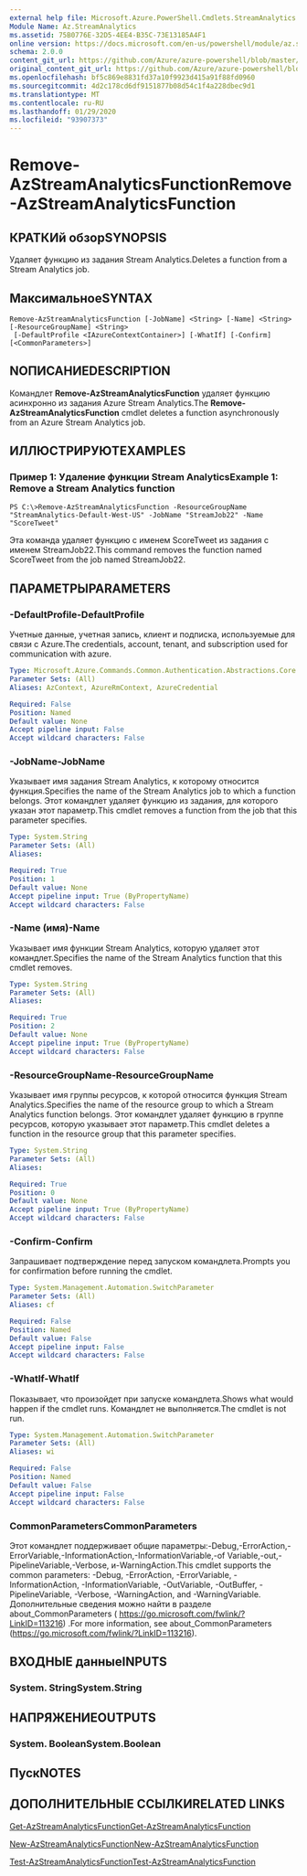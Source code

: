 ```yaml
---
external help file: Microsoft.Azure.PowerShell.Cmdlets.StreamAnalytics.dll-Help.xml
Module Name: Az.StreamAnalytics
ms.assetid: 75B0776E-32D5-4EE4-B35C-73E13185A4F1
online version: https://docs.microsoft.com/en-us/powershell/module/az.streamanalytics/remove-azstreamanalyticsfunction
schema: 2.0.0
content_git_url: https://github.com/Azure/azure-powershell/blob/master/src/StreamAnalytics/StreamAnalytics/help/Remove-AzStreamAnalyticsFunction.md
original_content_git_url: https://github.com/Azure/azure-powershell/blob/master/src/StreamAnalytics/StreamAnalytics/help/Remove-AzStreamAnalyticsFunction.md
ms.openlocfilehash: bf5c869e8831fd37a10f9923d415a91f88fd0960
ms.sourcegitcommit: 4d2c178cd6df9151877b08d54c1f4a228dbec9d1
ms.translationtype: MT
ms.contentlocale: ru-RU
ms.lasthandoff: 01/29/2020
ms.locfileid: "93907373"
---
```

# <span data-ttu-id="7ff4f-101">Remove-AzStreamAnalyticsFunction</span><span class="sxs-lookup"><span data-stu-id="7ff4f-101">Remove-AzStreamAnalyticsFunction</span></span>

## <span data-ttu-id="7ff4f-102">КРАТКИй обзор</span><span class="sxs-lookup"><span data-stu-id="7ff4f-102">SYNOPSIS</span></span>
<span data-ttu-id="7ff4f-103">Удаляет функцию из задания Stream Analytics.</span><span class="sxs-lookup"><span data-stu-id="7ff4f-103">Deletes a function from a Stream Analytics job.</span></span>

## <span data-ttu-id="7ff4f-104">Максимальное</span><span class="sxs-lookup"><span data-stu-id="7ff4f-104">SYNTAX</span></span>

```
Remove-AzStreamAnalyticsFunction [-JobName] <String> [-Name] <String> [-ResourceGroupName] <String>
 [-DefaultProfile <IAzureContextContainer>] [-WhatIf] [-Confirm] [<CommonParameters>]
```

## <span data-ttu-id="7ff4f-105">NОПИСАНИЕ</span><span class="sxs-lookup"><span data-stu-id="7ff4f-105">DESCRIPTION</span></span>
<span data-ttu-id="7ff4f-106">Командлет **Remove-AzStreamAnalyticsFunction** удаляет функцию асинхронно из задания Azure Stream Analytics.</span><span class="sxs-lookup"><span data-stu-id="7ff4f-106">The **Remove-AzStreamAnalyticsFunction** cmdlet deletes a function asynchronously from an Azure Stream Analytics job.</span></span>

## <span data-ttu-id="7ff4f-107">ИЛЛЮСТРИРУЮТ</span><span class="sxs-lookup"><span data-stu-id="7ff4f-107">EXAMPLES</span></span>

### <span data-ttu-id="7ff4f-108">Пример 1: Удаление функции Stream Analytics</span><span class="sxs-lookup"><span data-stu-id="7ff4f-108">Example 1: Remove a Stream Analytics function</span></span>
```
PS C:\>Remove-AzStreamAnalyticsFunction -ResourceGroupName "StreamAnalytics-Default-West-US" -JobName "StreamJob22" -Name "ScoreTweet"
```

<span data-ttu-id="7ff4f-109">Эта команда удаляет функцию с именем ScoreTweet из задания с именем StreamJob22.</span><span class="sxs-lookup"><span data-stu-id="7ff4f-109">This command removes the function named ScoreTweet from the job named StreamJob22.</span></span>

## <span data-ttu-id="7ff4f-110">ПАРАМЕТРЫ</span><span class="sxs-lookup"><span data-stu-id="7ff4f-110">PARAMETERS</span></span>

### <span data-ttu-id="7ff4f-111">-DefaultProfile</span><span class="sxs-lookup"><span data-stu-id="7ff4f-111">-DefaultProfile</span></span>
<span data-ttu-id="7ff4f-112">Учетные данные, учетная запись, клиент и подписка, используемые для связи с Azure.</span><span class="sxs-lookup"><span data-stu-id="7ff4f-112">The credentials, account, tenant, and subscription used for communication with azure.</span></span>

```yaml
Type: Microsoft.Azure.Commands.Common.Authentication.Abstractions.Core.IAzureContextContainer
Parameter Sets: (All)
Aliases: AzContext, AzureRmContext, AzureCredential

Required: False
Position: Named
Default value: None
Accept pipeline input: False
Accept wildcard characters: False
```

### <span data-ttu-id="7ff4f-113">-JobName</span><span class="sxs-lookup"><span data-stu-id="7ff4f-113">-JobName</span></span>
<span data-ttu-id="7ff4f-114">Указывает имя задания Stream Analytics, к которому относится функция.</span><span class="sxs-lookup"><span data-stu-id="7ff4f-114">Specifies the name of the Stream Analytics job to which a function belongs.</span></span>
<span data-ttu-id="7ff4f-115">Этот командлет удаляет функцию из задания, для которого указан этот параметр.</span><span class="sxs-lookup"><span data-stu-id="7ff4f-115">This cmdlet removes a function from the job that this parameter specifies.</span></span>

```yaml
Type: System.String
Parameter Sets: (All)
Aliases:

Required: True
Position: 1
Default value: None
Accept pipeline input: True (ByPropertyName)
Accept wildcard characters: False
```

### <span data-ttu-id="7ff4f-116">-Name (имя)</span><span class="sxs-lookup"><span data-stu-id="7ff4f-116">-Name</span></span>
<span data-ttu-id="7ff4f-117">Указывает имя функции Stream Analytics, которую удаляет этот командлет.</span><span class="sxs-lookup"><span data-stu-id="7ff4f-117">Specifies the name of the Stream Analytics function that this cmdlet removes.</span></span>

```yaml
Type: System.String
Parameter Sets: (All)
Aliases:

Required: True
Position: 2
Default value: None
Accept pipeline input: True (ByPropertyName)
Accept wildcard characters: False
```

### <span data-ttu-id="7ff4f-118">-ResourceGroupName</span><span class="sxs-lookup"><span data-stu-id="7ff4f-118">-ResourceGroupName</span></span>
<span data-ttu-id="7ff4f-119">Указывает имя группы ресурсов, к которой относится функция Stream Analytics.</span><span class="sxs-lookup"><span data-stu-id="7ff4f-119">Specifies the name of the resource group to which a Stream Analytics function belongs.</span></span>
<span data-ttu-id="7ff4f-120">Этот командлет удаляет функцию в группе ресурсов, которую указывает этот параметр.</span><span class="sxs-lookup"><span data-stu-id="7ff4f-120">This cmdlet deletes a function in the resource group that this parameter specifies.</span></span>

```yaml
Type: System.String
Parameter Sets: (All)
Aliases:

Required: True
Position: 0
Default value: None
Accept pipeline input: True (ByPropertyName)
Accept wildcard characters: False
```

### <span data-ttu-id="7ff4f-121">-Confirm</span><span class="sxs-lookup"><span data-stu-id="7ff4f-121">-Confirm</span></span>
<span data-ttu-id="7ff4f-122">Запрашивает подтверждение перед запуском командлета.</span><span class="sxs-lookup"><span data-stu-id="7ff4f-122">Prompts you for confirmation before running the cmdlet.</span></span>

```yaml
Type: System.Management.Automation.SwitchParameter
Parameter Sets: (All)
Aliases: cf

Required: False
Position: Named
Default value: False
Accept pipeline input: False
Accept wildcard characters: False
```

### <span data-ttu-id="7ff4f-123">-WhatIf</span><span class="sxs-lookup"><span data-stu-id="7ff4f-123">-WhatIf</span></span>
<span data-ttu-id="7ff4f-124">Показывает, что произойдет при запуске командлета.</span><span class="sxs-lookup"><span data-stu-id="7ff4f-124">Shows what would happen if the cmdlet runs.</span></span>
<span data-ttu-id="7ff4f-125">Командлет не выполняется.</span><span class="sxs-lookup"><span data-stu-id="7ff4f-125">The cmdlet is not run.</span></span>

```yaml
Type: System.Management.Automation.SwitchParameter
Parameter Sets: (All)
Aliases: wi

Required: False
Position: Named
Default value: False
Accept pipeline input: False
Accept wildcard characters: False
```

### <span data-ttu-id="7ff4f-126">CommonParameters</span><span class="sxs-lookup"><span data-stu-id="7ff4f-126">CommonParameters</span></span>
<span data-ttu-id="7ff4f-127">Этот командлет поддерживает общие параметры:-Debug,-ErrorAction,-ErrorVariable,-InformationAction,-InformationVariable,-of Variable,-out,-PipelineVariable,-Verbose, и-WarningAction.</span><span class="sxs-lookup"><span data-stu-id="7ff4f-127">This cmdlet supports the common parameters: -Debug, -ErrorAction, -ErrorVariable, -InformationAction, -InformationVariable, -OutVariable, -OutBuffer, -PipelineVariable, -Verbose, -WarningAction, and -WarningVariable.</span></span> <span data-ttu-id="7ff4f-128">Дополнительные сведения можно найти в разделе about_CommonParameters ( https://go.microsoft.com/fwlink/?LinkID=113216) .</span><span class="sxs-lookup"><span data-stu-id="7ff4f-128">For more information, see about_CommonParameters (https://go.microsoft.com/fwlink/?LinkID=113216).</span></span>

## <span data-ttu-id="7ff4f-129">ВХОДНЫЕ данные</span><span class="sxs-lookup"><span data-stu-id="7ff4f-129">INPUTS</span></span>

### <span data-ttu-id="7ff4f-130">System. String</span><span class="sxs-lookup"><span data-stu-id="7ff4f-130">System.String</span></span>

## <span data-ttu-id="7ff4f-131">НАПРЯЖЕНИЕ</span><span class="sxs-lookup"><span data-stu-id="7ff4f-131">OUTPUTS</span></span>

### <span data-ttu-id="7ff4f-132">System. Boolean</span><span class="sxs-lookup"><span data-stu-id="7ff4f-132">System.Boolean</span></span>

## <span data-ttu-id="7ff4f-133">Пуск</span><span class="sxs-lookup"><span data-stu-id="7ff4f-133">NOTES</span></span>

## <span data-ttu-id="7ff4f-134">ДОПОЛНИТЕЛЬНЫЕ ССЫЛКИ</span><span class="sxs-lookup"><span data-stu-id="7ff4f-134">RELATED LINKS</span></span>

[<span data-ttu-id="7ff4f-135">Get-AzStreamAnalyticsFunction</span><span class="sxs-lookup"><span data-stu-id="7ff4f-135">Get-AzStreamAnalyticsFunction</span></span>](./Get-AzStreamAnalyticsFunction.md)

[<span data-ttu-id="7ff4f-136">New-AzStreamAnalyticsFunction</span><span class="sxs-lookup"><span data-stu-id="7ff4f-136">New-AzStreamAnalyticsFunction</span></span>](./New-AzStreamAnalyticsFunction.md)

[<span data-ttu-id="7ff4f-137">Test-AzStreamAnalyticsFunction</span><span class="sxs-lookup"><span data-stu-id="7ff4f-137">Test-AzStreamAnalyticsFunction</span></span>](./Test-AzStreamAnalyticsFunction.md)


